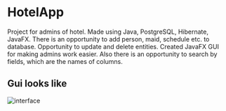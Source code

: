 # HotelApp
Project for admins of hotel. Made using Java, PostgreSQL, Hibernate, JavaFX. There is an opportunity to add person, maid, schedule etc. to database. Opportunity to update and delete entities. Created JavaFX GUI 
for making admins work easier. Also there is an opportunity to search by fields, which are the names of columns. 
## Gui looks like
![interface]([http://url/to/img.png](https://github.com/Ki-Really/HotelGuiApp/assets/133647432/bf0e793e-704b-4908-941a-ea0723af3e20))


